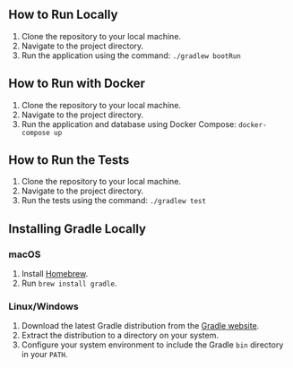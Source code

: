 ## How to Run Locally

1.  Clone the repository to your local machine.
2.  Navigate to the project directory.
3.  Run the application using the command: `./gradlew bootRun`

## How to Run with Docker

1.  Clone the repository to your local machine.
2.  Navigate to the project directory.
3.  Run the application and database using Docker Compose: `docker-compose up`

## How to Run the Tests

1.  Clone the repository to your local machine.
2.  Navigate to the project directory.
3.  Run the tests using the command: `./gradlew test`

## Installing Gradle Locally

### macOS

1.  Install [Homebrew](https://brew.sh/).
2.  Run `brew install gradle`.

### Linux/Windows

1.  Download the latest Gradle distribution from the [Gradle website](https://gradle.org/install/).
2.  Extract the distribution to a directory on your system.
3.  Configure your system environment to include the Gradle `bin` directory in your `PATH`.

